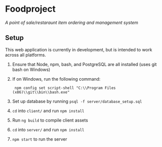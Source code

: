 # Foodproject
*A point of sale/restaraunt item ordering and management system*
## Setup
This web application is currently in development, but is intended to work across all platforms.
1. Ensure that Node, npm, bash, and PostgreSQL are all installed (uses git bash on Windows)
2. If on Windows, run the following command: 

        npm config set script-shell "C:\\Program Files (x86)\\git\\bin\\bash.exe"
3. Set up database by running `psql -f server/database_setup.sql`
4. `cd` into `client/` and run `npm install`
5. Run `ng build` to compile client assets
6. `cd` into `server/` and run `npm install`
7. `npm start` to run the server

